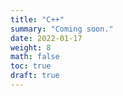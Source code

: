 ```yaml
---
title: "C++"
summary: "Coming soon."
date: 2022-01-17
weight: 8
math: false
toc: true
draft: true
---
```

